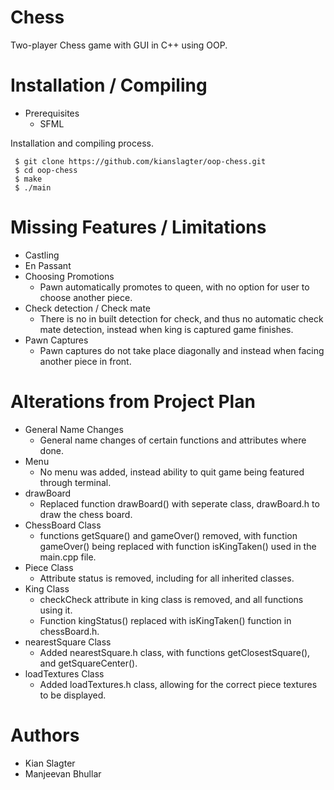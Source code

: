 # Chess
Two-player Chess game with GUI in C++ using OOP.

# Installation / Compiling

* Prerequisites
  - SFML

Installation and compiling process.
```
 $ git clone https://github.com/kianslagter/oop-chess.git
 $ cd oop-chess
 $ make
 $ ./main
```

# Missing Features / Limitations
* Castling
* En Passant
* Choosing Promotions
  - Pawn automatically promotes to queen, with no option for user to choose another piece.
* Check detection / Check mate
  - There is no in built detection for check, and thus no automatic check mate detection, instead when king is captured game finishes.
* Pawn Captures
  - Pawn captures do not take place diagonally and instead when facing another piece in front.

# Alterations from Project Plan
* General Name Changes
  - General name changes of certain functions and attributes where done.
* Menu
  - No menu was added, instead ability to quit game being featured through terminal.
* drawBoard
  - Replaced function drawBoard() with seperate class, drawBoard.h to draw the chess board.
* ChessBoard Class
  - functions getSquare() and gameOver() removed, with function gameOver() being replaced with function isKingTaken() used in the main.cpp file.
* Piece Class
  - Attribute status is removed, including for all inherited classes.
* King Class
  - checkCheck attribute in king class is removed, and all functions using it.
  - Function kingStatus() replaced with isKingTaken() function in chessBoard.h.
* nearestSquare Class
  - Added nearestSquare.h class, with functions getClosestSquare(), and getSquareCenter().
* loadTextures Class
  - Added loadTextures.h class, allowing for the correct piece textures to be displayed.

# Authors
* Kian Slagter
* Manjeevan Bhullar
